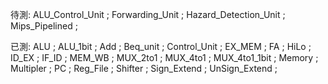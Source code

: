 待測:
ALU_Control_Unit ;
Forwarding_Unit ;
Hazard_Detection_Unit ;
Mips_Pipelined ;

已測:
ALU ;
ALU_1bit ;
Add ;
Beq_unit ;
Control_Unit ;
EX_MEM ;
FA ;
HiLo ;
ID_EX ;
IF_ID ;
MEM_WB ;
MUX_2to1 ;
MUX_4to1 ;
MUX_4to1_1bit ;
Memory ;
Multipler ;
PC ;
Reg_File ;
Shifter ;
Sign_Extend ;
UnSign_Extend ;
